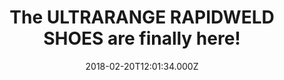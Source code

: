 ---
campaign-uuid: "c-ed693248-026e-4d89-b287-ec751f121d6d"
type: "Preview"
category: "Gifts"
date: "2018-02-20T12:01:34.000Z"
end-date: "2018-05-31T23:59:00.000Z"
disable-form: false
is_promoted: false
has_entry_page: false
title: "The ULTRARANGE RAPIDWELD SHOES are finally here!"
competition-description: "We have a new addition to the Vans family! The UltraRange\
  \ Rapidweld shoes have just arrived! and they come with numerous brand new features!\
  \ \r\nFully breathable mesh, water-based inks and glues, suede uppers… and that\
  \ is just the beginning! \r\n<p>Click in the link to get to know them better and\
  \ experience a great comfort for long journeys with Vans!</p>"
banner-img: "https://assets.expresslyapp.com/asset-6ad6e58c-9aa7-45c4-85e9-aa45f486d806.jpg"
logo-left-href: "https://www.vans.co.uk"
logo-left-image: "https://assets.expresslyapp.com/2099d462-23ca-4154-87b6-a3c37dc48b95-thumb.png"
logo-left-title: "Vans"
has-winner: false
---